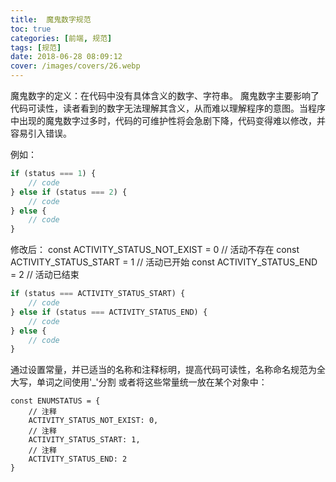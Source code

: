 ```yaml
---
title:  魔鬼数字规范
toc: true
categories: [前端, 规范]
tags: [规范]
date: 2018-06-28 08:09:12
cover: /images/covers/26.webp
---
```


魔鬼数字的定义：在代码中没有具体含义的数字、字符串。
魔鬼数字主要影响了代码可读性，读者看到的数字无法理解其含义，从而难以理解程序的意图。当程序中出现的魔鬼数字过多时，代码的可维护性将会急剧下降，代码变得难以修改，并容易引入错误。


例如：
```javascript
if (status === 1) {
	// code
} else if (status === 2) {
	// code
} else {
	// code
}
```


修改后：
const ACTIVITY_STATUS_NOT_EXIST = 0 // 活动不存在 const ACTIVITY_STATUS_START = 1 // 活动已开始 const ACTIVITY_STATUS_END = 2 // 活动已结束


```javascript
if (status === ACTIVITY_STATUS_START) {
	// code
} else if (status === ACTIVITY_STATUS_END) {
	// code
} else {
	// code
}
```


通过设置常量，并已适当的名称和注释标明，提高代码可读性，名称命名规范为全大写，单词之间使用'_'分割
或者将这些常量统一放在某个对象中：


```
const ENUMSTATUS = {
	// 注释
	ACTIVITY_STATUS_NOT_EXIST: 0,
	// 注释
	ACTIVITY_STATUS_START: 1,
	// 注释
	ACTIVITY_STATUS_END: 2
}
```
